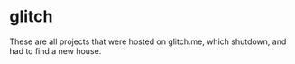 # glitch
These are all projects that were hosted on glitch.me, which shutdown, and had to find a new house.
